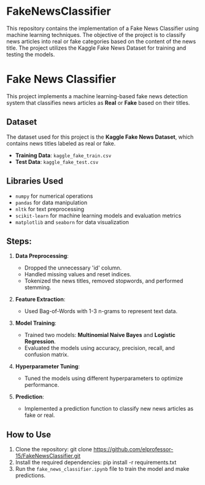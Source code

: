 # FakeNewsClassifier
This repository contains the implementation of a Fake News Classifier using machine learning techniques. The objective of the project is to classify news articles into real or fake categories based on the content of the news title. The project utilizes the Kaggle Fake News Dataset for training and testing the models.
# Fake News Classifier

This project implements a machine learning-based fake news detection system that classifies news articles as **Real** or **Fake** based on their titles.

## Dataset

The dataset used for this project is the **Kaggle Fake News Dataset**, which contains news titles labeled as real or fake.

- **Training Data**: `kaggle_fake_train.csv`
- **Test Data**: `kaggle_fake_test.csv`

## Libraries Used

- `numpy` for numerical operations
- `pandas` for data manipulation
- `nltk` for text preprocessing
- `scikit-learn` for machine learning models and evaluation metrics
- `matplotlib` and `seaborn` for data visualization

## Steps:

1. **Data Preprocessing**:
   - Dropped the unnecessary 'id' column.
   - Handled missing values and reset indices.
   - Tokenized the news titles, removed stopwords, and performed stemming.

2. **Feature Extraction**:
   - Used Bag-of-Words with 1-3 n-grams to represent text data.

3. **Model Training**:
   - Trained two models: **Multinomial Naive Bayes** and **Logistic Regression**.
   - Evaluated the models using accuracy, precision, recall, and confusion matrix.

4. **Hyperparameter Tuning**:
   - Tuned the models using different hyperparameters to optimize performance.

5. **Prediction**:
   - Implemented a prediction function to classify new news articles as fake or real.

## How to Use

1. Clone the repository:
   git clone https://github.com/elprofessor-15/FakeNewsClassifier.git
2. Install the required dependencies:
   pip install -r requirements.txt
3. Run the `fake_news_classifier.ipynb` file to train the model and make predictions.
   
   
